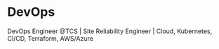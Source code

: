 # DevOps
DevOps Engineer @TCS | Site Reliability Engineer | Cloud, Kubernetes, CI/CD, Terraform, AWS/Azure
